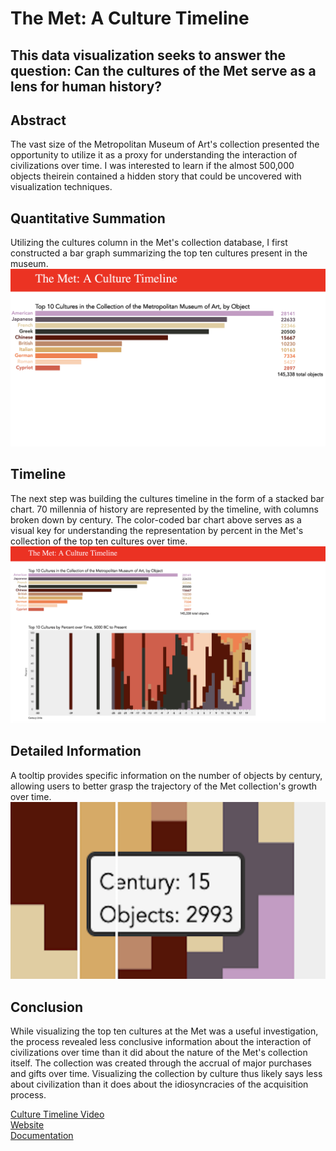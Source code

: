 # The Met: A Culture Timeline 
## This data visualization seeks to answer the question: Can the cultures of the Met serve as a lens for human history?

## Abstract
The vast size of the Metropolitan Museum of Art's collection presented the opportunity to utilize it as a proxy for understanding the interaction of civilizations over time. I was interested to learn if the almost 500,000 objects theirein contained a hidden story that could be uncovered with visualization techniques. 

## Quantitative Summation 
Utilizing the cultures column in the Met's collection database, I first constructed a bar graph summarizing the top ten cultures present in the museum. ![Bar Chart](https://github.com/dangrunebaum/dangrunebaum.github.io/blob/master/met-quant/1.%20cultures-bar-chart.png)

## Timeline 
The next step was building the cultures timeline in the form of a stacked bar chart. 70 millennia of history are represented by the timeline, with columns broken down by century. The color-coded bar chart above serves as a visual key for understanding the representation by percent in the Met's collection of the top ten cultures over time. ![Timeline](https://github.com/dangrunebaum/dangrunebaum.github.io/blob/master/met-quant/2.%20cultures-wide.png)

## Detailed Information 
A tooltip provides specific information on the number of objects by century, allowing users to better grasp the trajectory of the Met collection's growth over time. ![Tooltip](https://github.com/dangrunebaum/dangrunebaum.github.io/blob/master/met-quant/3.%20cultures-tooltip.png)

## Conclusion 
While visualizing the top ten cultures at the Met was a useful investigation, the process revealed less conclusive information about the interaction of civilizations over time than it did about the nature of the Met's collection itself. The collection was created through the accrual of major purchases and gifts over time. Visualizing the collection by culture thus likely says less about civilization than it does about the idiosyncracies of the acquisition process. 

[Culture Timeline Video]()\
[Website](https://dangrunebaum.github.io/met-quant/)\
[Documentation](https://github.com/dangrunebaum/dangrunebaum.github.io/blob/master/met-quant/documentation.md)
